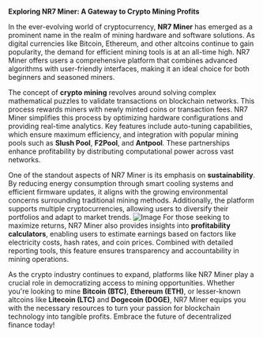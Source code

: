 **Exploring NR7 Miner: A Gateway to Crypto Mining Profits**

In the ever-evolving world of cryptocurrency, **NR7 Miner** has emerged as a prominent name in the realm of mining hardware and software solutions. As digital currencies like Bitcoin, Ethereum, and other altcoins continue to gain popularity, the demand for efficient mining tools is at an all-time high. NR7 Miner offers users a comprehensive platform that combines advanced algorithms with user-friendly interfaces, making it an ideal choice for both beginners and seasoned miners.

The concept of **crypto mining** revolves around solving complex mathematical puzzles to validate transactions on blockchain networks. This process rewards miners with newly minted coins or transaction fees. NR7 Miner simplifies this process by optimizing hardware configurations and providing real-time analytics. Key features include auto-tuning capabilities, which ensure maximum efficiency, and integration with popular mining pools such as **Slush Pool**, **F2Pool**, and **Antpool**. These partnerships enhance profitability by distributing computational power across vast networks.

One of the standout aspects of NR7 Miner is its emphasis on **sustainability**. By reducing energy consumption through smart cooling systems and efficient firmware updates, it aligns with the growing environmental concerns surrounding traditional mining methods. Additionally, the platform supports multiple cryptocurrencies, allowing users to diversify their portfolios and adapt to market trends.
 ![Image](https://github.com/user-attachments/assets/b6e7b7a2-655e-4d44-8baa-20c566a3cb65)
For those seeking to maximize returns, NR7 Miner also provides insights into **profitability calculators**, enabling users to estimate earnings based on factors like electricity costs, hash rates, and coin prices. Combined with detailed reporting tools, this feature ensures transparency and accountability in mining operations.

As the crypto industry continues to expand, platforms like NR7 Miner play a crucial role in democratizing access to mining opportunities. Whether you're looking to mine **Bitcoin (BTC)**, **Ethereum (ETH)**, or lesser-known altcoins like **Litecoin (LTC)** and **Dogecoin (DOGE)**, NR7 Miner equips you with the necessary resources to turn your passion for blockchain technology into tangible profits. Embrace the future of decentralized finance today!